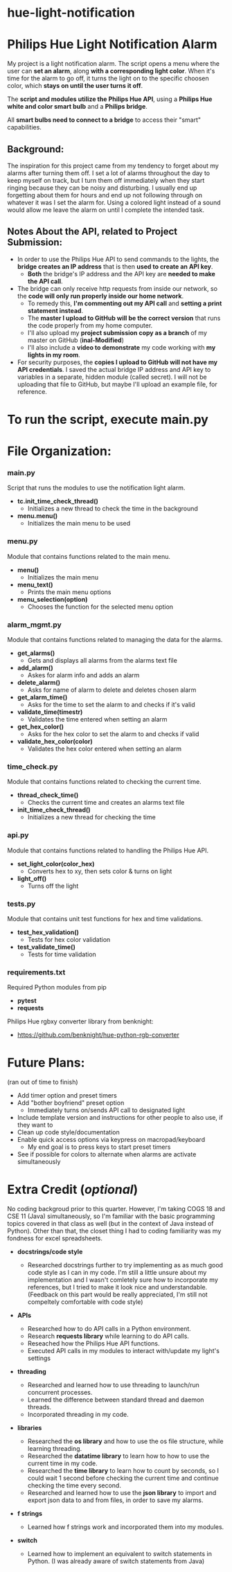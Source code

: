 # hue-light-notification

# Philips Hue Light Notification Alarm

My project is a light notification alarm. The script opens a menu where the user can **set an alarm**, along **with a corresponding light color**. When it's time for the alarm to go off, it turns the light on to the specific choosen color, which **stays on until the user turns it off**. 

The **script and modules utilize the Philips Hue API**, using a **Philips Hue white and color smart bulb** and a **Philips bridge**. 

All **smart bulbs need to connect to a bridge** to access their "smart" capabilities.


## Background:
The inspiration for this project came from my tendency to forget about my alarms after turning them off. I set a lot of alarms throughout the day to keep myself on track, but I turn them off immediately when they start ringing because they can be noisy and disturbing. I usually end up forgetting about them for hours and end up not following through on whatever it was I set the alarm for. Using a colored light instead of a sound would allow me leave the alarm on until I complete the intended task. 



## Notes About the API, related to Project Submission:
- In order to use the Philips Hue API to send commands to the lights, the **bridge creates an IP address** that is then **used to create an API key**. 
    - **Both** the bridge's IP address and the API key are **needed to make the API call**. 
- The bridge can only receive http requests from inside our network, so the **code will only run properly inside our home network**.
    - To remedy this, **I'm commenting out my API call** and **setting a print statement instead**. 
    - The **master I upload to GitHub will be the correct version** that runs the code properly from my home computer.
    - I'll also upload my **project submission copy as a branch** of my master on GitHub (**inal-Modified**)
    - I'll also include a **video to demonstrate** my code working with **my lights in my room**. 
- For security purposes, the **copies I upload to GitHub will not have my API credentials**. I saved the actual bridge IP address and API key to variables in a separate, hidden module (called secret). I will not be uploading that file to GitHub, but maybe I'll upload an example file, for reference.



# To run the script, execute main.py




# File Organization:

### main.py
Script that runs the modules to use the notification light alarm.

- **tc.init_time_check_thread()**
    - Initializes a new thread to check the time in the background
- **menu.menu()**
    - Initializes the main menu to be used

### menu.py
Module that contains functions related to the main menu.

- **menu()**
    - Initializes the main menu
- **menu_text()**
    - Prints the main menu options
- **menu_selection(option)**
    - Chooses the function for the selected menu option

### alarm_mgmt.py
Module that contains functions related to managing the data for the alarms.

- **get_alarms()**
    - Gets and displays all alarms from the alarms text file
- **add_alarm()**
    - Askes for alarm info and adds an alarm
- **delete_alarm()**
    - Asks for name of alarm to delete and deletes chosen alarm
- **get_alarm_time()**
    - Asks for the time to set the alarm to and checks if it's valid
- **validate_time(timestr)**
    - Validates the time entered when setting an alarm
- **get_hex_color()**
    - Asks for the hex color to set the alarm to and checks if valid
- **validate_hex_color(color)**
    - Validates the hex color entered when setting an alarm

### time_check.py
Module that contains functions related to checking the current time.

- **thread_check_time()**
    - Checks the current time and creates an alarms text file
- **init_time_check_thread()**
    - Initializes a new thread for checking the time

### api.py
Module that contains functions related to handling the Philips Hue API.

- **set_light_color(color_hex)**
    - Converts hex to xy, then sets color & turns on light
- **light_off()**
    - Turns off the light

### tests.py
Module that contains unit test functions for hex and time validations.

- **test_hex_validation()**
    - Tests for hex color validation
- **test_validate_time()**
    - Tests for time validation

### requirements.txt
Required Python modules from pip
- **pytest**
- **requests**

Philips Hue rgbxy converter library from benknight:
- https://github.com/benknight/hue-python-rgb-converter



# Future Plans:
(ran out of time to finish)
- Add timer option and preset timers
- Add "bother boyfriend" preset option
    - Immediately turns on/sends API call to designated light
- Include template version and instructions for other people to also use, if they want to
- Clean up code style/documentation
- Enable quick access options via keypress on macropad/keyboard
    - My end goal is to press keys to start preset timers
- See if possible for colors to alternate when alarms are activate simultaneously



# Extra Credit (*optional*)

No coding backgroud prior to this quarter. However, I'm taking COGS 18 and CSE 11 (Java) simultaneously, so I'm familiar with the basic programming topics covered in that class as well (but in the context of Java instead of Python). Other than that, the closet thing I had to coding familiarity was my fondness for excel spreadsheets.


- **docstrings/code style**
    - Researched docstrings further to try implementing as as much good code style as I can in my code. I'm still a little unsure about my implementation and I wasn't comletely sure how to incorporate my references, but I tried to make it look nice and understandable. 
    (Feedback on this part would be really appreciated, I'm still not compeltely comfortable with code style)

- **APIs**
    - Researched how to do API calls in a Python environment.
    - Research **requests library** while learning to do API calls.
    - Reseached how the Philips Hue API functions. 
    - Executed API calls in my modules to interact with/update my light's settings

- **threading**
    - Researched and learned how to use threading to launch/run concurrent processes.
    - Learned the difference between standard thread and daemon threads.
    - Incorporated threading in my code.

- **libraries**
    - Researched the **os library** and how to use the os file structure, while learning threading. 
    - Researched the **datatime library** to learn how to how to use the current time in my code.
    - Researched the **time library** to learn how to count by seconds, so I could wait 1 second before checking the current time and continue checking the time every second.
    - Researched and learned how to use the **json library** to import and export json data to and from files, in order to save my alarms.

- **f strings**
    - Learned how f strings work and incorporated them into my modules.

- **switch**
    - Learned how to implement an equivalent to switch statements in Python. 
    (I was already aware of switch statements from Java)

